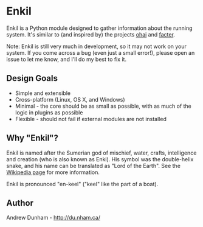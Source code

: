 Enkil
=====

Enkil is a Python module designed to gather information about the running system.  It's similar to (and inspired by) the projects [ohai](https://github.com/opscode/ohai) and [facter](https://github.com/puppetlabs/facter).

Note: Enkil is still very much in development, so it may not work on your system.  If you come across a bug (even just a small error!), please open an issue to let me know, and I'll do my best to fix it.

Design Goals
------------

  * Simple and extensible
  * Cross-platform (Linux, OS X, and Windows)
  * Minimal - the core should be as small as possible, with as much of the logic in plugins as possible
  * Flexible - should not fail if external modules are not installed

Why "Enkil"?
-----------

Enkil is named after the Sumerian god of mischief, water, crafts, intelligence and creation (who is also known as Enki).  His symbol was the double-helix snake, and his name can be translated as "Lord of the Earth".  See the [Wikipedia page](http://en.wikipedia.org/wiki/Enki) for more information.

Enkil is pronounced "en-keel" ("keel" like the part of a boat).


Author
------

Andrew Dunham - http://du.nham.ca/